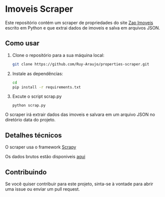 # Imoveis Scraper

Este repositório contém um scraper de propriedades do site [Zap Imoveis](https://www.zapimoveis.com.br/) escrito em Python e que extrai dados de imoveis e salva em arquivos JSON.

## Como usar
1. Clone o repositório para a sua máquina local:
    ```bash
    git clone https://github.com/Ruy-Araujo/properties-scraper.git
    ```
2. Instale as dependências:
    ```bash
    cd 
    pip install -r requirements.txt
    ```
4. Excute o script scrap.py
    ```python3
    python scrap.py
    ```

O scraper irá extrair dados das imoveis e salvara em um arquivo JSON no diretório data do projeto.

## Detalhes técnicos
O scraper usa o framework [Scrapy](https://scrapy.org/)

Os dados brutos estão disponiveis [aqui](data/)

## Contribuindo
Se você quiser contribuir para este projeto, sinta-se à vontade para abrir uma issue ou enviar um pull request.